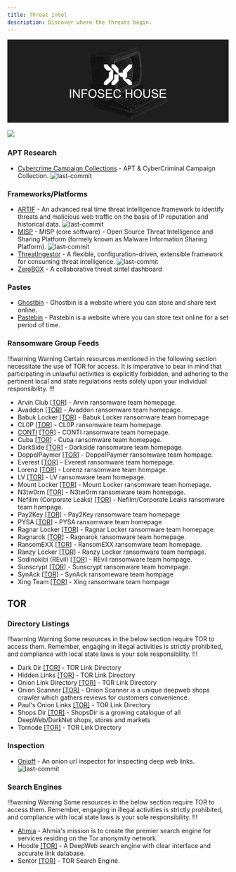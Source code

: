 ```yaml
---
title: Threat Intel
description: Discover where the threats begin.
---
```


![](/assets/headers/header-logo.png)

![](https://img.shields.io/badge/Tools%20%26%20Resources%20Available-41-757575?style=for-the-badge)

### APT Research

* [Cybercrime Campaign Collections](https://github.com/CyberMonitor/APT_CyberCriminal_Campagin_Collections) - APT & CyberCriminal Campaign Collection. ![last-commit](https://img.shields.io/github/last-commit/CyberMonitor/APT_CyberCriminal_Campagin_Collections?style=flat) 

### Frameworks/Platforms

* [ARTIF](https://github.com/CRED-CLUB/ARTIF) - An advanced real time threat intelligence framework to identify threats and malicious web traffic on the basis of IP reputation and historical data. ![last-commit](https://img.shields.io/github/last-commit/CRED-CLUB/ARTIF?style=flat)
* [MISP](https://github.com/MISP/MISP) - MISP (core software) - Open Source Threat Intelligence and Sharing Platform (formely known as Malware Information Sharing Platform). ![last-commit](https://img.shields.io/github/last-commit/MISP/MISP?style=flat)
* [ThreatIngestor](https://github.com/InQuest/ThreatIngestor) - A flexible, configuration-driven, extensible framework for consuming threat intelligence. ![last-commit](https://img.shields.io/github/last-commit/InQuest/ThreatIngestor?style=flat)
* [ZeroBOX]( https://box.zero.camp/) - A collaborative threat sintel dashboard 


### Pastes

* [Ghostbin](https://ghostbin.com/) - Ghostbin is a website where you can store and share text online. 
* [Pastebin](https://pastebin.com/) - Pastebin is a website where you can store text online for a set period of time. 


### Ransomware Group Feeds

!!!warning Warning
Certain resources mentioned in the following section necessitate the use of TOR for access. It is imperative to bear in mind that participating in unlawful activities is explicitly forbidden, and adhering to the pertinent local and state regulations rests solely upon your individual responsibility.
!!!

* Arvin Club [[TOR]](http://3kp6j22pz3zkv76yutctosa6djpj4yib2icvdqxucdaxxedumhqicpad.onion/) - Arvin ransomware team homepage. 
* Avaddon [[TOR]](http://avaddongun7rngel.onion) - Avaddon ransomware team homepage. 
* Babuk Locker [[TOR]](http://wavbeudogz6byhnardd2lkp2jafims3j7tj6k6qnywchn2csngvtffqd.onion/) - Babuk Locker ransomware team homepage 
* CL0P [[TOR]](http://ekbgzchl6x2ias37.onion/) - CL0P ransomware team homepage. 
* [CONTI](https://continews.icu/) [[TOR]](http://continewsnv5otx5kaoje7krkto2qbu3gtqef22mnr7eaxw3y6ncz3ad.onion) - CONTI ransomware team homepage. 
* Cuba [[TOR]](http://cuba4mp6ximo2zlo.onion/) - Cuba ransomware team homepage. 
* DarkSide [[TOR]](http://darksidc3iux462n6yunevoag52ntvwp6wulaz3zirkmh4cnz6hhj7id.onion/) - Darkside ransomware team homepage. 
* DoppelPaymer [[TOR]](http://hpoo4dosa3x4ognfxpqcrjwnsigvslm7kv6hvmhh2yqczaxy3j6qnwad.onion/) - DoppelPaymer ransomware team hompage. 
* Everest [[TOR]](http://ransomocmou6mnbquqz44ewosbkjk3o5qjsl3orawojexfook2j7esad.onion/) - Everest ransomware team homepage. 
* Lorenz [[TOR]](http://lorenzmlwpzgxq736jzseuterytjueszsvznuibanxomlpkyxk6ksoyd.onion/) - Lorenz ransomware team hompage. 
* LV [[TOR]](http://rbvuetuneohce3ouxjlbxtimyyxokb4btncxjbo44fbgxqy7tskinwad.onion/) - LV ransomware team homepage. 
* Mount Locker [[TOR]](http://mountnewsokhwilx.onion) - Mount Locker ransomware team homepage. 
* N3tw0rm [[TOR]](http://n3twormruynhn3oetmxvasum2miix2jgg56xskdoyihra4wthvlgyeyd.onion/) - N3tw0rm ransomware team homepage. 
* Nefilim (Corporate Leaks) [[TOR]](http://edteebo2w2bvwewbjb5wgwxksuwqutbg3lk34ln7jpf3obhy4cvkbuqd.onion/) - Nefilm/Corporate Leaks ransomware team hompage. 
* Pay2Key [[TOR]](http://pay2key2zkg7arp3kv3cuugdaqwuesifnbofun4j6yjdw5ry7zw2asid.onion/) - Pay2Key ransomware team homepage 
* PYSA [[TOR]](http://pysa2bitc5ldeyfak4seeruqymqs4sj5wt5qkcq7aoyg4h2acqieywad.onion/) - PYSA ransomware team homepage 
* Ragnar Locker [[TOR]](http://p6o7m73ujalhgkiv.onion/) - Ragnar Locker ransomware team homepage. 
* Ragnarok [[TOR]](http://wobpitin77vdsdiswr43duntv6eqw4rvphedutpaxycjdie6gg3binad.onion/) - Ragnarok ransomware team homepage. 
* RansomEXX [[TOR]](http://rnsm777cdsjrsdlbs4v5qoeppu3px6sb2igmh53jzrx7ipcrbjz5b2ad.onion/) - RansomEXX ransomware team homepage. 
* Ranzy Locker [[TOR]](http://37rckgo66iydpvgpwve7b2el5q2zhjw4tv4lmyewufnpx4lhkekxkoqd.onion/) - Ranzy Locker ransomware team hompage. 
* Sodinokibi (REvil) [[TOR]](http://dnpscnbaix6nkwvystl3yxglz7nteicqrou3t75tpcc5532cztc46qyd.onion) - REvil ransomware team hompage. 
* Sunscrypt [[TOR]](http://nbzzb6sa6xuura2z.onion/) - Sunscrypt ransomware team homepage. 
* SynAck [[TOR]](http://xqkz2rmrqkeqf6sjbrb47jfwnqxcd4o2zvaxxzrpbh2piknms37rw2ad.onion/index.html) - SynAck ransomeware team hompage 
* Xing Team [[TOR]](http://xingnewj6m4qytljhfwemngm7r7rogrindbq7wrfeepejgxc3bwci7qd.onion/) - Xing ransomware team hompage 

## TOR

### Directory Listings

!!!warning Warning
Some resources in the below section require TOR to access them. Remember, engaging in illegal activities is strictly prohibited, and compliance with local state laws is your sole responsibility.
!!!

* Dark Dir [[TOR]](http://l7vh56hxm3t4tzy75nxzducszppgi45fyx2wy6chujxb2rhy7o5r62ad.onion) - TOR Link Directory 
* Hidden Links [[TOR]](http://wclekwrf2aclunlmuikf2bopusjfv66jlhwtgbiycy5nw524r6ngioid.onion/) - TOR Link Directory 
* Onion Link Directory [[TOR]](http://torlinkszegvxqb6.onion/) - TOR Link Directory 
* Onion Scanner [[TOR]](http://4r4zaei5qa7qq5ha.onion/) - Onion Scanner is a unique deepweb shops crawler which gathers reviews for customers convenience. 
* Paul's Onion Links [[TOR]](http://paullzqj3ntil7vyar3gxeks7bz5haiteeehz5vdk5fadvtto7q7liid.onion/) - TOR Link Directory 
* Shops Dir [[TOR]](http://vxmua4uvg7vp5ssnvx5gexrr2nxso3wwvjwagdub67vcombj4kf4i4qd.onion/) - ShopsDir is a growing catalogue of all DeepWeb/DarkNet shops, stores and markets 
* Tornode [[TOR]](http://e6wzjohnxejirqa2sgridvymv2jxhrqdfuyxvoxp3xpqh7kr4kbwpwad.onion/) - TOR Link Directory 

### Inspection

* [Onioff](https://github.com/k4m4/onioff) - An onion url inspector for inspecting deep web links. ![last-commit](https://img.shields.io/github/last-commit/k4m4/onioff?style=flat)


### Search Engines

!!!warning Warning
Some resources in the below section require TOR to access them. Remember, engaging in illegal activities is strictly prohibited, and compliance with local state laws is your sole responsibility.
!!!

* [Ahmia](https://ahmia.fi/) - Ahmia's mission is to create the premier search engine for services residing on the Tor anonymity network. 
* Hoodle [[TOR]](http://nr2dvqdot7yw6b5poyjb7tzot7fjrrweb2fhugvytbbio7ijkrvicuid.onion) - A DeepWeb search engine with clear interface and accurate link database. 
* Sentor [[TOR]](http://e27slbec2ykiyo26gfuovaehuzsydffbit5nlxid53kigw3pvz6uosqd.onion/index.php) - TOR Search Engine. 